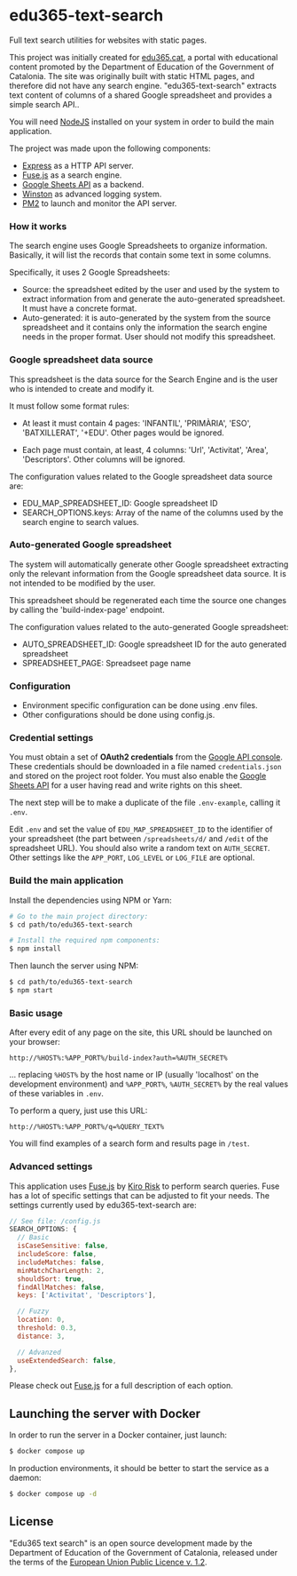 # edu365-text-search
Full text search utilities for websites with static pages.

This project was initially created for [edu365.cat](http://edu365.cat/), a portal with educational content promoted by the Department of Education of the Government of Catalonia. The site was originally built with static HTML pages, and therefore did not have any search engine. "edu365-text-search" extracts text content of columns of a shared Google spreadsheet and provides a simple search API..

You will need [NodeJS](https://nodejs.org) installed on your system in order to build the main application.

The project was made upon the following components:

- [Express](https://expressjs.com/) as a HTTP API server.
- [Fuse.js](https://fusejs.io/) as a search engine.
- [Google Sheets API](https://developers.google.com/sheets/api/) as a backend.
- [Winston](https://github.com/winstonjs/winston) as advanced logging system.
- [PM2](http://pm2.keymetrics.io/) to launch and monitor the API server.

### How it works

The search engine uses Google Spreadsheets to organize information. Basically, it will list the records
that contain some text in some columns.

Specifically, it uses 2 Google Spreadsheets:

- Source: the spreadsheet edited by the user and used by the system to extract information from
and generate the auto-generated spreadsheet. It must have a concrete format.
- Auto-generated: it is auto-generated by the system from the source spreadsheet and it contains
only the information the search engine needs in the proper format. User should not
modify this spreadsheet. 

### Google spreadsheet data source

This spreadsheet is the data source for the Search Engine and is the user who is intended to create
and modify it.

It must follow some format rules:

- At least it must contain 4 pages: 'INFANTIL', 'PRIMÀRIA', 'ESO', 'BATXILLERAT', '+EDU'. Other pages
would be ignored.

- Each page must contain, at least, 4 columns: 'Url', 'Activitat', 'Area', 'Descriptors'. Other columns
will be ignored. 

The configuration values related to the Google spreadsheet data source are:

- EDU_MAP_SPREADSHEET_ID: Google spreadsheet ID
- SEARCH_OPTIONS.keys: Array of the name of the columns used by the search engine to search values.

### Auto-generated Google spreadsheet

The system will automatically generate other Google spreadsheet extracting only the relevant information
from the Google spreadsheet data source. It is not intended to be modified by the user.

This spreadsheet should be regenerated each time the source one changes by calling the 'build-index-page' endpoint.

The configuration values related to the auto-generated Google spreadsheet:

- AUTO_SPREADSHEET_ID: Google spreadsheet ID for the auto generated spreadsheet
- SPREADSHEET_PAGE: Spreadseet page name

### Configuration

- Environment specific configuration can be done using .env files.
- Other configurations should be done using config.js.

### Credential settings

You must obtain a set of __OAuth2 credentials__ from the [Google API console](https://console.developers.google.com/). These credentials should be downloaded in a file named `credentials.json` and stored on the project root folder. You must also enable the [Google Sheets API](https://developers.google.com/sheets/api/quickstart/js) for a user having read and write rights on this sheet.

The next step will be to make a duplicate of the file `.env-example`, calling it `.env`.

Edit `.env` and set the value of `EDU_MAP_SPREADSHEET_ID` to the identifier of your spreadsheet (the part between `/spreadsheets/d/` and `/edit` of the spreadsheet URL). You should also write a random text on `AUTH_SECRET`. Other settings like the `APP_PORT`, `LOG_LEVEL` or `LOG_FILE` are optional.

### Build the main application

Install the dependencies using NPM or Yarn:

```bash
# Go to the main project directory:
$ cd path/to/edu365-text-search

# Install the required npm components:
$ npm install
```

Then launch the server using NPM:
```bash
$ cd path/to/edu365-text-search
$ npm start
```

### Basic usage

After every edit of any page on the site, this URL should be launched on your browser:
```
http://%HOST%:%APP_PORT%/build-index?auth=%AUTH_SECRET%
```
... replacing `%HOST%` by the host name or IP (usually 'localhost' on the development environment) and `%APP_PORT%`, `%AUTH_SECRET%` by the real values of these variables in `.env`.

To perform a query, just use this URL:
```
http://%HOST%:%APP_PORT%/q=%QUERY_TEXT%
```

You will find examples of a search form and results page in `/test`.

### Advanced settings

This application uses [Fuse.js](https://fusejs.io/) by [Kiro Risk](https://kiro.me/) to perform search queries. Fuse has a lot of specific settings that can be adjusted to fit your needs. The settings currently used by edu365-text-search are:

```javascript
// See file: /config.js
SEARCH_OPTIONS: {
  // Basic
  isCaseSensitive: false,
  includeScore: false,
  includeMatches: false,
  minMatchCharLength: 2,
  shouldSort: true,
  findAllMatches: false,
  keys: ['Activitat', 'Descriptors'],

  // Fuzzy
  location: 0,
  threshold: 0.3,
  distance: 3,

  // Advanzed
  useExtendedSearch: false,
},
```

Please check out [Fuse.js](https://fusejs.io/) for a full description of each option.

## Launching the server with Docker
In order to run the server in a Docker container, just launch:

```bash
$ docker compose up
```

In production environments, it should be better to start the service as a daemon:

```bash
$ docker compose up -d
```

## License
"Edu365 text search" is an open source development made by the Department of Education of the Government of Catalonia, released under the terms of the [European Union Public Licence v. 1.2](https://eupl.eu/1.2/en/).



